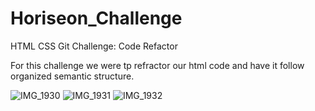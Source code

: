 # Horiseon_Challenge
HTML CSS Git Challenge: Code Refactor

For this challenge we were tp refractor our html code and have it follow organized semantic structure. 

![IMG_1930](https://github.com/JohnJohnson803/Horiseon_Challenge/assets/108754333/ba0374e3-9053-42da-9965-84f99129dca6)
![IMG_1931](https://github.com/JohnJohnson803/Horiseon_Challenge/assets/108754333/9dbb8505-9f67-4f64-bdf8-c6207202dfb7)
![IMG_1932](https://github.com/JohnJohnson803/Horiseon_Challenge/assets/108754333/599544ed-3f75-498a-9ca8-28e47ab01ef4)
